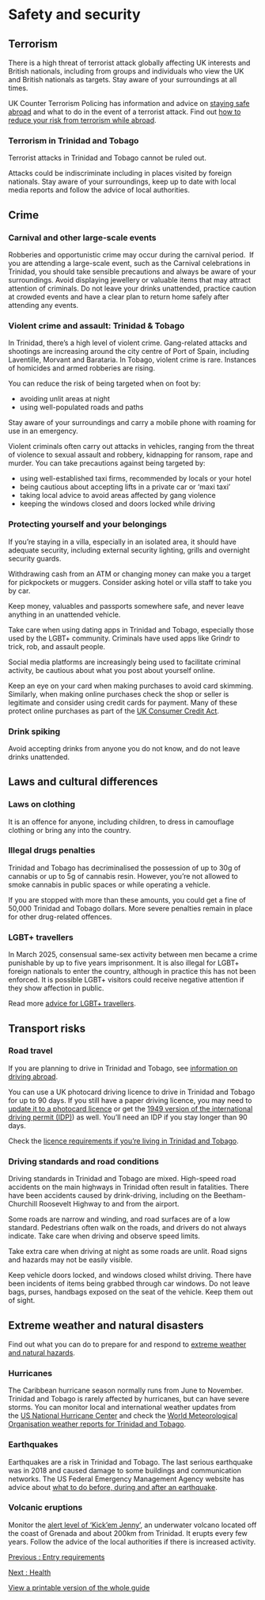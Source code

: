 # Safety and security

## Terrorism

There is a high threat of terrorist attack globally affecting UK interests and British nationals, including from groups and individuals who view the UK and British nationals as targets. Stay aware of your surroundings at all times.

UK Counter Terrorism Policing has information and advice on [staying safe abroad](https://www.counterterrorism.police.uk/safetyadvice/) and what to do in the event of a terrorist attack. Find out [how to reduce your risk from terrorism while abroad](https://www.gov.uk/guidance/reduce-your-risk-from-terrorism-while-abroad).

### Terrorism in Trinidad and Tobago

Terrorist attacks in Trinidad and Tobago cannot be ruled out.

Attacks could be indiscriminate including in places visited by foreign nationals. Stay aware of your surroundings, keep up to date with local media reports and follow the advice of local authorities.

## Crime

### Carnival and other large-scale events

Robberies and opportunistic crime may occur during the carnival period.  If you are attending a large-scale event, such as the Carnival celebrations in Trinidad, you should take sensible precautions and always be aware of your surroundings. Avoid displaying jewellery or valuable items that may attract attention of criminals. Do not leave your drinks unattended, practice caution at crowded events and have a clear plan to return home safely after attending any events.

### Violent crime and assault: Trinidad & Tobago

In Trinidad, there’s a high level of violent crime. Gang-related attacks and shootings are increasing around the city centre of Port of Spain, including Laventille, Morvant and Barataria. In Tobago, violent crime is rare. Instances of homicides and armed robberies are rising.

You can reduce the risk of being targeted when on foot by:

* avoiding unlit areas at night
* using well-populated roads and paths

Stay aware of your surroundings and carry a mobile phone with roaming for use in an emergency.

Violent criminals often carry out attacks in vehicles, ranging from the threat of violence to sexual assault and robbery, kidnapping for ransom, rape and murder. You can take precautions against being targeted by:

* using well-established taxi firms, recommended by locals or your hotel
* being cautious about accepting lifts in a private car or ‘maxi taxi’
* taking local advice to avoid areas affected by gang violence
* keeping the windows closed and doors locked while driving

### Protecting yourself and your belongings

If you’re staying in a villa, especially in an isolated area, it should have adequate security, including external security lighting, grills and overnight security guards.

Withdrawing cash from an ATM or changing money can make you a target for pickpockets or muggers. Consider asking hotel or villa staff to take you by car.

Keep money, valuables and passports somewhere safe, and never leave anything in an unattended vehicle.

Take care when using dating apps in Trinidad and Tobago, especially those used by the LGBT+ community. Criminals have used apps like Grindr to trick, rob, and assault people.

Social media platforms are increasingly being used to facilitate criminal activity, be cautious about what you post about yourself online.

Keep an eye on your card when making purchases to avoid card skimming. Similarly, when making online purchases check the shop or seller is legitimate and consider using credit cards for payment. Many of these protect online purchases as part of the [UK Consumer Credit Act](https://www.moneyhelper.org.uk/en/everyday-money/credit/how-youre-protected-when-you-pay-by-card?).

### Drink spiking

Avoid accepting drinks from anyone you do not know, and do not leave drinks unattended.

## Laws and cultural differences

### Laws on clothing

It is an offence for anyone, including children, to dress in camouflage clothing or bring any into the country.

### Illegal drugs penalties

Trinidad and Tobago has decriminalised the possession of up to 30g of cannabis or up to 5g of cannabis resin. However, you’re not allowed to smoke cannabis in public spaces or while operating a vehicle.

If you are stopped with more than these amounts, you could get a fine of 50,000 Trinidad and Tobago dollars. More severe penalties remain in place for other drug-related offences.

### LGBT+ travellers

In March 2025, consensual same-sex activity between men became a crime punishable by up to five years imprisonment. It is also illegal for LGBT+ foreign nationals to enter the country, although in practice this has not been enforced. It is possible LGBT+ visitors could receive negative attention if they show affection in public.

Read more [advice for LGBT+ travellers](https://www.gov.uk/lesbian-gay-bisexual-and-transgender-foreign-travel-advice).

## Transport risks

### Road travel

If you are planning to drive in Trinidad and Tobago, see [information on driving abroad](https://www.gov.uk/driving-abroad).

You can use a UK photocard driving licence to drive in Trinidad and Tobago for up to 90 days. If you still have a paper driving licence, you may need to [update it to a photocard licence](https://www.gov.uk/exchange-paper-driving-licence) or get the [1949 version of the international driving permit (IDP)](https://www.gov.uk/driving-abroad/international-driving-permit)) as well. You’ll need an IDP if you stay longer than 90 days.

Check the [licence requirements if you’re living in Trinidad and Tobago](https://www.gov.uk/guidance/living-in-trinidad-tobago#driving-licenses-and-vehicles).

### Driving standards and road conditions

Driving standards in Trinidad and Tobago are mixed. High-speed road accidents on the main highways in Trinidad often result in fatalities. There have been accidents caused by drink-driving, including on the Beetham-Churchill Roosevelt Highway to and from the airport.

Some roads are narrow and winding, and road surfaces are of a low standard. Pedestrians often walk on the roads, and drivers do not always indicate. Take care when driving and observe speed limits.

Take extra care when driving at night as some roads are unlit. Road signs and hazards may not be easily visible.

Keep vehicle doors locked, and windows closed whilst driving. There have been incidents of items being grabbed through car windows. Do not leave bags, purses, handbags exposed on the seat of the vehicle. Keep them out of sight.

## Extreme weather and natural disasters

Find out what you can do to prepare for and respond to [extreme weather and natural hazards](https://www.gov.uk/guidance/tropical-cyclones).

### Hurricanes

The Caribbean hurricane season normally runs from June to November. Trinidad and Tobago is rarely affected by hurricanes, but can have severe storms. You can monitor local and international weather updates from the [US National Hurricane Center](http://www.nhc.noaa.gov/) and check the [World Meteorological Organisation weather reports for Trinidad and Tobago](https://worldweather.wmo.int/en/country.html?countryCode=27).

### Earthquakes

Earthquakes are a risk in Trinidad and Tobago. The last serious earthquake was in 2018 and caused damage to some buildings and communication networks. The US Federal Emergency Management Agency website has advice about [what to do before, during and after an earthquake](https://www.ready.gov/earthquakes).

### Volcanic eruptions

Monitor the [alert level of ‘Kick’em Jenny’](https://safetyandsecuritynet.org/tag/kick-em-jenny/), an underwater volcano located off the coast of Grenada and about 200km from Trinidad. It erupts every few years. Follow the advice of the local authorities if there is increased activity.

[Previous
:
Entry requirements](/foreign-travel-advice/trinidad-and-tobago/entry-requirements)

[Next
:
Health](/foreign-travel-advice/trinidad-and-tobago/health)

[View a printable version of the whole guide](/foreign-travel-advice/trinidad-and-tobago/print)